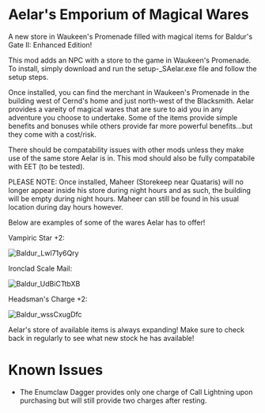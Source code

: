 # Aelar's Emporium of Magical Wares
A new store in Waukeen's Promenade filled with magical items for Baldur's Gate II: Enhanced Edition!

This mod adds an NPC with a store to the game in Waukeen's Promenade. To install, simply download and run the setup-_SAelar.exe file and follow the setup steps.

Once installed, you can find the merchant in Waukeen's Promenade in the building west of Cernd's home and just north-west of the Blacksmith. Aelar provides a vareity of magical wares that are sure to aid you in any adventure you choose to undertake. Some of the items provide simple benefits and bonuses while others provide far more powerful benefits...but they come with a cost/risk.

There should be compatability issues with other mods unless they make use of the same store Aelar is in. This mod should also be fully compatabile with EET (to be tested).

PLEASE NOTE: Once installed, Maheer (Storekeep near Quataris) will no longer appear inside his store during night hours and as such, the building will be empty during night hours. Maheer can still be found in his usual location during day hours however.

Below are examples of some of the wares Aelar has to offer!

Vampiric Star +2:

![Baldur_Lwl71y6Qry](https://github.com/ShadowfireAngel/Aelar-Wares/assets/73798461/f27c1b3c-3d39-41b5-9e49-b556822902f9)

Ironclad Scale Mail:

![Baldur_UdBiCTtbXB](https://github.com/ShadowfireAngel/Aelar-Wares/assets/73798461/7a1f2fb2-1e1b-4778-8003-aec873cd2fed)

Headsman's Charge +2:

![Baldur_wssCxugDfc](https://github.com/ShadowfireAngel/Aelar-Wares/assets/73798461/d55e417f-715f-4335-80e2-1042b0f3be58)

Aelar's store of available items is always expanding! Make sure to check back in regularly to see what new stock he has available!

# Known Issues
- The Enumclaw Dagger provides only one charge of Call Lightning upon purchasing but will still provide two charges after resting.
